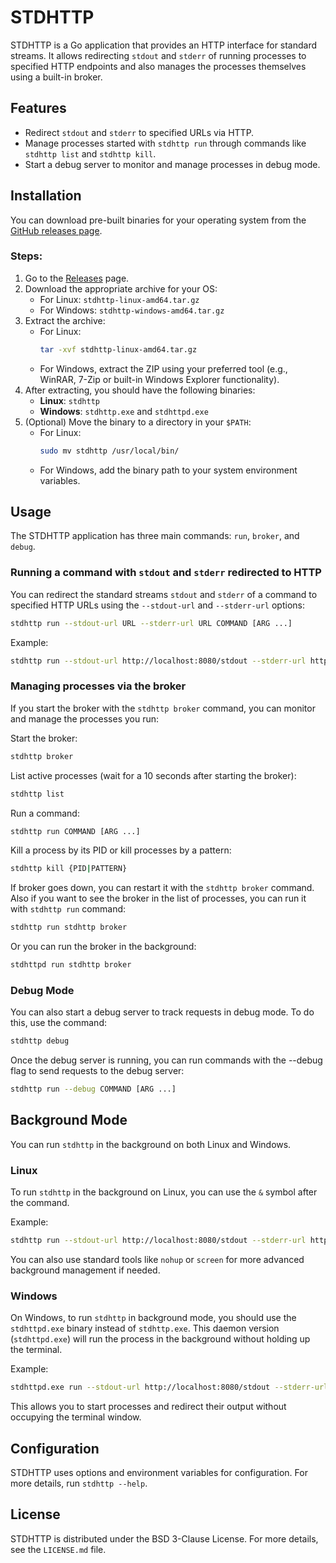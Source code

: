 # STDHTTP

STDHTTP is a Go application that provides an HTTP interface for standard streams. It allows redirecting `stdout` and `stderr` of running processes to specified HTTP endpoints and also manages the processes themselves using a built-in broker.

## Features

- Redirect `stdout` and `stderr` to specified URLs via HTTP.
- Manage processes started with `stdhttp run` through commands like `stdhttp list` and `stdhttp kill`.
- Start a debug server to monitor and manage processes in debug mode.

## Installation

You can download pre-built binaries for your operating system from the [GitHub releases page](https://github.com/MainDen/stdhttp/releases).

### Steps:

1. Go to the [Releases](https://github.com/MainDen/stdhttp/releases) page.
2. Download the appropriate archive for your OS:
   - For Linux: `stdhttp-linux-amd64.tar.gz`
   - For Windows: `stdhttp-windows-amd64.tar.gz`
3. Extract the archive:
   - For Linux:
     ```bash
     tar -xvf stdhttp-linux-amd64.tar.gz
     ```
   - For Windows, extract the ZIP using your preferred tool (e.g., WinRAR, 7-Zip or built-in Windows Explorer functionality).
4. After extracting, you should have the following binaries:
   - **Linux**: `stdhttp`
   - **Windows**: `stdhttp.exe` and `stdhttpd.exe`
5. (Optional) Move the binary to a directory in your `$PATH`:
   - For Linux:
     ```bash
     sudo mv stdhttp /usr/local/bin/
     ```
   - For Windows, add the binary path to your system environment variables.

## Usage

The STDHTTP application has three main commands: `run`, `broker`, and `debug`.

### Running a command with `stdout` and `stderr` redirected to HTTP

You can redirect the standard streams `stdout` and `stderr` of a command to specified HTTP URLs using the `--stdout-url` and `--stderr-url` options:

```bash
stdhttp run --stdout-url URL --stderr-url URL COMMAND [ARG ...]
```

Example:

```bash
stdhttp run --stdout-url http://localhost:8080/stdout --stderr-url http://localhost:8080/stderr ls -la
```

### Managing processes via the broker
If you start the broker with the `stdhttp broker` command, you can monitor and manage the processes you run:

Start the broker:

```bash
stdhttp broker
```

List active processes (wait for a 10 seconds after starting the broker):

```bash
stdhttp list
```

Run a command:

```bash
stdhttp run COMMAND [ARG ...]
```

Kill a process by its PID or kill processes by a pattern:

```bash
stdhttp kill {PID|PATTERN}
```

If broker goes down, you can restart it with the `stdhttp broker` command. Also if you want to see the broker in the list of processes, you can run it with `stdhttp run` command:
   
```bash
stdhttp run stdhttp broker
```

Or you can run the broker in the background:

```bash
stdhttpd run stdhttp broker
```

### Debug Mode
You can also start a debug server to track requests in debug mode. To do this, use the command:

```bash
stdhttp debug
```

Once the debug server is running, you can run commands with the --debug flag to send requests to the debug server:

```bash
stdhttp run --debug COMMAND [ARG ...]
```

## Background Mode

You can run `stdhttp` in the background on both Linux and Windows.

### Linux

To run `stdhttp` in the background on Linux, you can use the `&` symbol after the command.

Example:

```bash
stdhttp run --stdout-url http://localhost:8080/stdout --stderr-url http://localhost:8080/stderr COMMAND [ARG ...] &
```

You can also use standard tools like `nohup` or `screen` for more advanced background management if needed.

### Windows

On Windows, to run `stdhttp` in background mode, you should use the `stdhttpd.exe` binary instead of `stdhttp.exe`. This daemon version (`stdhttpd.exe`) will run the process in the background without holding up the terminal.

Example:

```bash
stdhttpd.exe run --stdout-url http://localhost:8080/stdout --stderr-url http://localhost:8080/stderr COMMAND [ARG ...]
```

This allows you to start processes and redirect their output without occupying the terminal window.

## Configuration

STDHTTP uses options and environment variables for configuration. For more details, run `stdhttp --help`.

## License
STDHTTP is distributed under the BSD 3-Clause License. For more details, see the `LICENSE.md` file.
